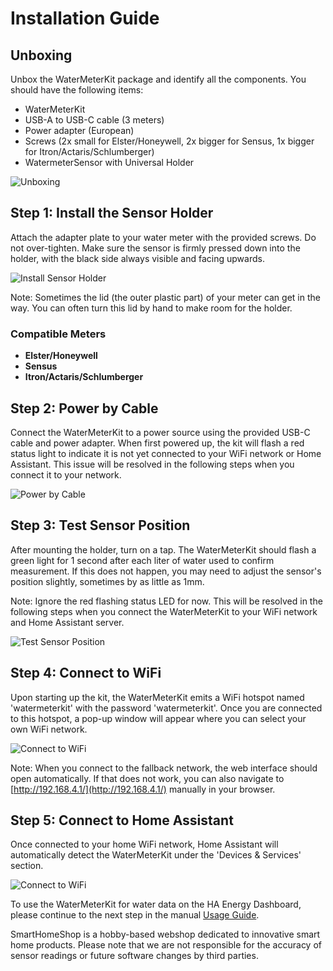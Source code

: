 # Installation Guide

## Unboxing

Unbox the WaterMeterKit package and identify all the components. You should have the following items:
- WaterMeterKit
- USB-A to USB-C cable (3 meters)
- Power adapter (European)
- Screws (2x small for Elster/Honeywell, 2x bigger for Sensus, 1x bigger for Itron/Actaris/Schlumberger)
- WatermeterSensor with Universal Holder

![Unboxing](/images/watermeterkit/unboxing.png)

## Step 1: Install the Sensor Holder

Attach the adapter plate to your water meter with the provided screws. Do not over-tighten. Make sure the sensor is firmly pressed down into the holder, with the black side always visible and facing upwards.

![Install Sensor Holder](/images/watermeterkit/install-sensor-holder.png)

Note: Sometimes the lid (the outer plastic part) of your meter can get in the way. You can often turn this lid by hand to make room for the holder.

### Compatible Meters
- **Elster/Honeywell**
- **Sensus**
- **Itron/Actaris/Schlumberger**

## Step 2: Power by Cable

Connect the WaterMeterKit to a power source using the provided USB-C cable and power adapter. When first powered up, the kit will flash a red status light to indicate it is not yet connected to your WiFi network or Home Assistant. This issue will be resolved in the following steps when you connect it to your network.

![Power by Cable](/images/watermeterkit/power-by-cable.png)

## Step 3: Test Sensor Position

After mounting the holder, turn on a tap. The WaterMeterKit should flash a green light for 1 second after each liter of water used to confirm measurement. If this does not happen, you may need to adjust the sensor's position slightly, sometimes by as little as 1mm. 

Note: Ignore the red flashing status LED for now. This will be resolved in the following steps when you connect the WaterMeterKit to your WiFi network and Home Assistant server.

![Test Sensor Position](/images/watermeterkit/test-sensor-position.png)
## Step 4: Connect to WiFi

Upon starting up the kit, the WaterMeterKit emits a WiFi hotspot named 'watermeterkit' with the password 'watermeterkit'. Once you are connected to this hotspot, a pop-up window will appear where you can select your own WiFi network.

![Connect to WiFi](/images/watermeterkit/connect-wifi.png)

Note: When you connect to the fallback network, the web interface should open automatically. If that does not work, you can also navigate to [http://192.168.4.1/](http://192.168.4.1/) manually in your browser.

## Step 5: Connect to Home Assistant

Once connected to your home WiFi network, Home Assistant will automatically detect the WaterMeterKit under the 'Devices & Services' section.

![Connect to WiFi](/images/watermeterkit/connect-ha.png)

To use the WaterMeterKit for water data on the HA Energy Dashboard, please continue to the next step in the manual [Usage Guide](usage).

SmartHomeShop is a hobby-based webshop dedicated to innovative smart home products. Please note that we are not responsible for the accuracy of sensor readings or future software changes by third parties.